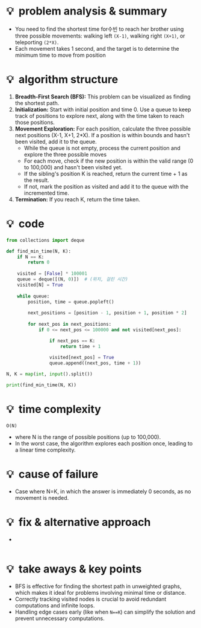 # 💡  problem analysis & summary

- You need to find the shortest time for수빈 to reach her brother using three possible movements: walking left `(X-1)`, walking right `(X+1)`, or teleporting `(2*X)`.
- Each movement takes 1 second, and the target is to determine the minimum time to move from position

# 💡  algorithm structure

1. **Breadth-First Search (BFS):** This problem can be visualized as finding the shortest path.
2. **Initialization:** Start with initial position and time 0. Use a queue to keep track of positions to explore next, along with the time taken to reach those positions.
3. **Movement Exploration:** For each position, calculate the three possible next positions (X-1, X+1, 2*X). If a position is within bounds and hasn't been visited, add it to the queue.
    - While the queue is not empty, process the current position and explore the three possible moves
    - For each move, check if the new position is within the valid range (0 to 100,000) and hasn't been visited yet.
    - If the sibling's position K is reached, return the current time + 1 as the result.
    - If not, mark the position as visited and add it to the queue with the incremented time.
4. **Termination:** If you reach K, return the time taken.

# 💡  code

```python
from collections import deque

def find_min_time(N, K):
    if N == K:
        return 0
    
    visited = [False] * 100001
    queue = deque([(N, 0)])  # (위치, 걸린 시간)
    visited[N] = True
    
    while queue:
        position, time = queue.popleft()
        
        next_positions = [position - 1, position + 1, position * 2]
        
        for next_pos in next_positions:
            if 0 <= next_pos <= 100000 and not visited[next_pos]:

                if next_pos == K:
                    return time + 1
                
                visited[next_pos] = True
                queue.append((next_pos, time + 1))

N, K = map(int, input().split())

print(find_min_time(N, K))
```

# 💡  time complexity

`O(N)` 

- where N is the range of possible positions (up to 100,000).
- In the worst case, the algorithm explores each position once, leading to a linear time complexity.

# 💡  cause of failure

- Case where N=K, in which the answer is immediately 0 seconds, as no movement is needed.

# 💡  fix & alternative approach

- 

```python

```

# 💡  take aways & key points

- BFS is effective for finding the shortest path in unweighted graphs, which makes it ideal for problems involving minimal time or distance.
- Correctly tracking visited nodes is crucial to avoid redundant computations and infinite loops.
- Handling edge cases early (like when `N==K`) can simplify the solution and prevent unnecessary computations.